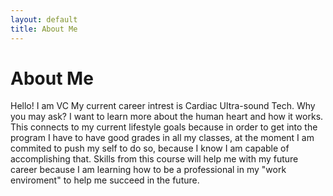 ```yaml
---
layout: default
title: About Me
---
```

# About Me
Hello! I am VC
My current career intrest is Cardiac Ultra-sound Tech. Why you may ask? I want to learn more about the human heart and how it works. This connects to my current lifestyle goals because in order to get into the program I have to have good grades in all my classes, at the moment I am commited to push my self to do so, because I know I am capable of accomplishing that. Skills from this course will help me with my future career because I am learning how to be a professional in my "work enviroment" to help me succeed in the future.

